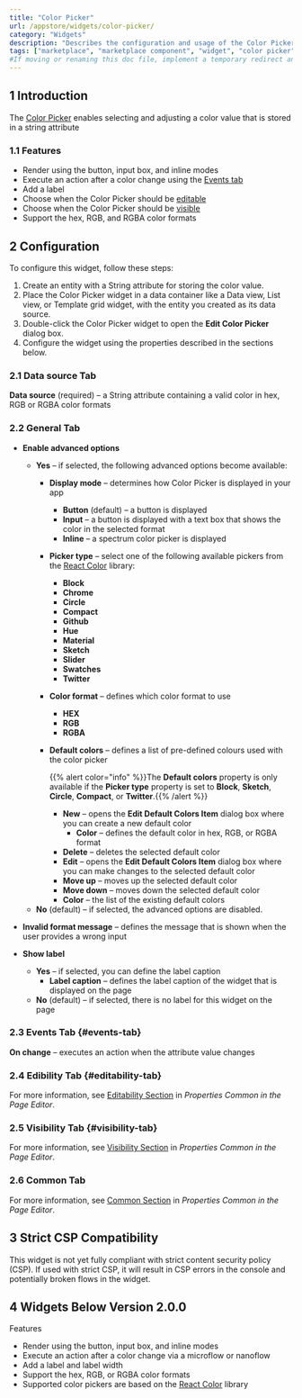 ```yaml
---
title: "Color Picker"
url: /appstore/widgets/color-picker/
category: "Widgets"
description: "Describes the configuration and usage of the Color Picker widget, which is available in the Mendix Marketplace."
tags: ["marketplace", "marketplace component", "widget", "color picker", "react", "platform support"]
#If moving or renaming this doc file, implement a temporary redirect and let the respective team know they should update the URL in the product. See Mapping to Products for more details.
---
```


## 1 Introduction

The [Color Picker](https://marketplace.mendix.com/link/component/107044/) enables selecting and adjusting a color value that is stored in a string attribute

### 1.1 Features

* Render using the button, input box, and inline modes
* Execute an action after a color change using the [Events tab](#events-tab)
* Add a label
* Choose when the Color Picker should be [editable](#editability-tab)
* Choose when the Color Picker should be [visible](#visibility-tab)
* Support the hex, RGB, and RGBA color formats

## 2 Configuration

To configure this widget, follow these steps:

1. Create an entity with a String attribute for storing the color value.
2. Place the Color Picker widget in a data container like a Data view, List view, or Template grid widget, with the entity you created as its data source.
3. Double-click the Color Picker widget to open the **Edit Color Picker** dialog box.
4. Configure the widget using the properties described in the sections below.

### 2.1 Data source Tab

**Data source** (required) – a String attribute containing a valid color in hex, RGB or RGBA color formats

### 2.2 General Tab

* **Enable advanced options**
    
    * **Yes** – if selected, the following advanced options become available:
        * **Display mode** – determines how Color Picker is displayed in your app
            * **Button** (default) – a button is displayed
            * **Input** – a button is displayed with a text box that shows the color in the selected format
            * **Inline** – a spectrum color picker is displayed      
        * **Picker type** – select one of the following available pickers from the [React Color](https://casesandberg.github.io/react-color/) library: 
            * **Block**
            * **Chrome**
            * **Circle**
            * **Compact**
            * **Github**
            * **Hue**
            * **Material**
            * **Sketch**
            * **Slider**
            * **Swatches**
            * **Twitter**
        * **Color format** – defines which color format to use
            * **HEX**
            * **RGB**
            * **RGBA**
        * **Default colors** – defines a list of pre-defined colours used with the color picker
    
            {{% alert color="info" %}}The **Default colors** property is only available if the **Picker type** property is set to **Block**, **Sketch**, **Circle**, **Compact**, or **Twitter**.{{% /alert %}}
    
            * **New** – opens the **Edit Default Colors Item** dialog box where you can create a new default color
                * **Color** – defines the default color in hex, RGB, or RGBA format
            * **Delete** – deletes the selected default color
            * **Edit** – opens the **Edit Default Colors Item** dialog box where you can make changes to the selected default color
            * **Move up** – moves up the selected default color
            * **Move down** – moves down the selected default color
            * **Color** – the list of the existing default colors
    * **No** (default) – if selected, the advanced options are disabled.
* **Invalid format message** – defines the message that is shown when the user provides a wrong input
* **Show label** 
    * **Yes** – if selected, you can define the label caption
        * **Label caption** – defines the label caption of the widget that is displayed on the page
    * **No** (default) – if selected, there is no label for this widget on the page

### 2.3 Events Tab {#events-tab}

**On change** – executes an action when the attribute value changes

### 2.4 Edibility Tab {#editability-tab}

For more information, see [Editability Section](/refguide/common-widget-properties/#editability) in *Properties Common in the Page Editor*.

### 2.5 Visibility Tab {#visibility-tab}

For more information, see [Visibility Section](/refguide/common-widget-properties/#visibility-properties) in *Properties Common in the Page Editor*.

### 2.6 Common Tab

For more information, see [Common Section](/refguide/common-widget-properties/#common-properties) in *Properties Common in the Page Editor*.

## 3 Strict CSP Compatibility

This widget is not yet fully compliant with strict content security policy (CSP). If used with strict CSP, it will result in CSP errors in the console and potentially broken flows in the widget.

## 4 Widgets Below Version 2.0.0

Features

* Render using the button, input box, and inline modes
* Execute an action after a color change via a microflow or nanoflow
* Add a label and label width
* Support the hex, RGB, or RGBA color formats
* Supported color pickers are based on the [React Color](https://casesandberg.github.io/react-color/) library
